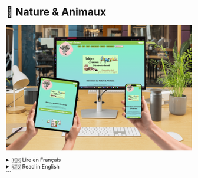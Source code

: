 # 🌿 Nature & Animaux

![Bannière du site](./docs/images/Banner.png)

<details>
<summary>🇫🇷 Lire en Français</summary>

## 📌 Présentation du projet

Nature & Animaux est un site e-commerce dédié aux produits naturels et animaliers.  
Le projet vise à remplacer l’ancien site basé sur Wix pour réduire les coûts et offrir plus de liberté technique.  

Les objectifs principaux :  
- Mise en place d’une boutique en ligne performante.  
- Gestion des utilisateurs et administrateurs.  
- Gestion des commandes, produits et stocks via une interface admin simple.  
- Authentification sécurisée (utilisateurs et admins).  
- Connexion Google OAuth2.  
- Optimisation des performances (lazy loading, responsive design).  

---

## 🛠️ Stack Technique

- **Frontend** : Angular (mode standalone, responsive mobile/tablette/desktop).  
- **Backend** : Django (API REST).  
- **Base de données relationnelle** : PostgreSQL (utilisateurs et administrateurs).  
- **Base de données NoSQL** : MongoDB (produits).  
- **Autres** : Cloudinary (upload d’images), Stripe (paiements en ligne), OAuth2 (Google login).  

---

## 📂 Architecture

![Diagramme d’architecture](./docs/images/architecture.png)

---

## 🗄️ Base de données

![Diagramme BDD](./docs/images/Database.png)

- **PostgreSQL** : gestion des utilisateurs et des administrateurs.  
- **MongoDB** : stockage des produits et gestion flexible du catalogue.  

---

## Installation & Lancement

### 1. Cloner le projet
```
git clone https://github.com/TON_GITHUB/Nature-Animaux.git
cd Nature-Animaux
```
### 2. Lancer le backend (Django)
```
cd backend
python -m venv .venv
source .venv/bin/activate
pip install -r requirements.txt
python manage.py migrate
python manage.py runserver
```
### 3. Lancer le frontend (Angular)
```
cd frontend
npm install
ng serve
```
Le site sera accessible sur : http://localhost:4200

L’API sur : http://127.0.0.1:8000

## Fonctionnalités principales
Authentification sécurisée (JWT + OAuth2 Google).

Gestion des produits (CRUD).

Gestion des utilisateurs et administrateurs.

Panier et commandes.

Paiement en ligne (Stripe).

Upload d’images (Cloudinary).

Responsive design.

## Roadmap
 Mise en place de la base projet (Angular + Django).

 Authentification sécurisée.

 Gestion utilisateurs/admins.

 Connexion PostgreSQL & MongoDB.

 Lazy loading (optimisation perf).

 Intégration paiement Stripe.

 Gestion avancée des commandes & livraisons.

 Finalisation interface admin.

## Équipe
Erwan Lebreton – Développeur Fullstack (Frontend & Backend).

Yoann Gaubert – Responsable projet (Nature & Animaux).

</details>


<details>
<summary>🇬🇧 Read in English</summary>

##  Project Overview

Nature & Animaux is an e-commerce website dedicated to natural and animal-related products.  
The project aims to replace the former Wix-based site to reduce costs and provide greater technical freedom.  

Main objectives:  
- Build a high-performance online store.  
- Manage users and administrators.  
- Manage orders, products, and stock through a simple admin interface.  
- Secure authentication (users and admins).  
- Google OAuth2 login integration.  
- Performance optimization (lazy loading, responsive design).  

---

## Tech Stack

- **Frontend**: Angular (standalone mode, responsive for mobile/tablet/desktop).  
- **Backend**: Django (REST API).  
- **Relational Database**: PostgreSQL (users and administrators).  
- **NoSQL Database**: MongoDB (products).  
- **Others**: Cloudinary (image uploads), Stripe (online payments), OAuth2 (Google login).  

---

## Architecture

![System Architecture](./docs/images/architecture.png)

---

##  Database

![Database Diagram](./docs/images/database.png)

- **PostgreSQL**: handles users and administrators.  
- **MongoDB**: manages products with flexible catalog storage.  

---

## Installation & Setup

### 1. Clone the project
```bash
git clone https://github.com/TON_GITHUB/Nature-Animaux.git
cd Nature-Animaux
```
### 2. Run the backend (Django)
```
cd backend
python -m venv .venv
source .venv/bin/activate
pip install -r requirements.txt
python manage.py migrate
python manage.py runserver
```
### 3. Run the frontend (Angular)
```
cd frontend
npm install
ng serve
```

The website will be available at: http://localhost:4200

The API at: http://127.0.0.1:8000

## Key Features

Secure authentication (JWT + Google OAuth2).

Product management (CRUD).

User and admin management.

Cart and orders.

Online payments (Stripe).

Image upload (Cloudinary).

Responsive design.

## Roadmap

 Project setup (Angular + Django).

 Secure authentication.

 User/admin management.

 PostgreSQL & MongoDB connection.

 Lazy loading (performance optimization).

 Stripe payment integration.

 Advanced order & delivery management.

 Admin interface finalization.

## Team

Erwan Lebreton – Fullstack Developer (Frontend & Backend).

Yoann Gaubert – Project Manager (Nature & Animaux).

</details> ```